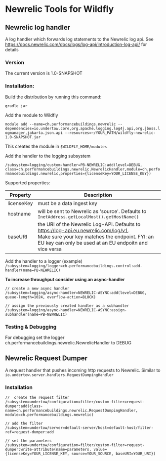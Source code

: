 # Newrelic Tools for Wildfly

## Newrelic log handler
A log handler which forwards log statements to the Newrelic log api. See https://docs.newrelic.com/docs/logs/log-api/introduction-log-api/ for details

### Version
The current version is 1.0-SNAPSHOT

### Installation:
Build the distribution by running this command:

``gradle jar``

Add the module to Wildfly

``module add --name=ch.performancebuildings.newrelic --dependencies=io.undertow.core,org.apache.logging.log4j.api,org.jboss.logmanager,jakarta.json.api --resources=~/YOUR_PATH/wildfly-newrelic-1.0-SNAPSHOT.jar``

This creates the module in ``$WILDFLY_HOME/modules``

Add the handler to the logging subsystem

``/subsystem=logging/custom-handler=PB-NEWRELIC:add(level=DEBUG, class=ch.performancebuildings.newrelic.NewrelicHandler,module=ch.performancebuildings.newrelic,properties={licenseKey=YOUR_LICENSE_KEY})``

Supported properties:

|Property| Description                                                                                                                                                                                         |
|--------|-----------------------------------------------------------------------------------------------------------------------------------------------------------------------------------------------------|
|licenseKey| must be a data ingest key                                                                                                                                                                           |
|hostname| will be sent to Newrelic as 'source'. Defaults to ``InetAddress.getLocalHost().getHostName()``                                                                                                      |
|baseURI| the URI of the Newrelic Log-API. Defaults to https://log-api.eu.newrelic.com/log/v1. <br/>Make sure your key matches the endpoint. FYI: an EU key can only be used at an EU endpoitn and vice versa |

Add the handler to a logger (example)
``/subsystem=logging/logger=ch.performancebuildings.control:add-handler(name=PB-NEWRELIC)``

**To increase throughput consider using an async-handler**

```
// create a new async handler
/subsystem=logging/async-handler=NEWRELIC-ASYNC:add(level=DEBUG, queue-length=1024, overflow-action=BLOCK)

// assign the previously created handler as a subhandler
/subsystem=logging/async-handler=NEWRELIC-ASYNC:assign-subhandler(name=PB-NEWRELIC)
```

### Testing & Debugging
For debugging set the logger ch.performancebuildings.newrelic.NewrelicHandler to DEBUG

## Newrelic Request Dumper
A request handler that pushes incoming http requests to Newrelic. Similar to ``io.undertow.server.handlers.RequestDumpingHandler``

### Installation

```
//  create the request filter
/subsystem=undertow/configuration=filter/custom-filter=request-dumper:add(class-name=ch.performancebuildings.newrelic.RequestDumpingHandler, module=ch.performancebuildings.newrelic)

// add the filter
/subsystem=undertow/server=default-server/host=default-host/filter-ref=request-dumper:add

// set the parameters
/subsystem=undertow/configuration=filter/custom-filter=request-dumper:write-attribute(name=parameters, value={licenseKey=YOUR_LICENSE_KEY, source=YOUR_SOURCE, baseURI=YOUR_URI})
```
